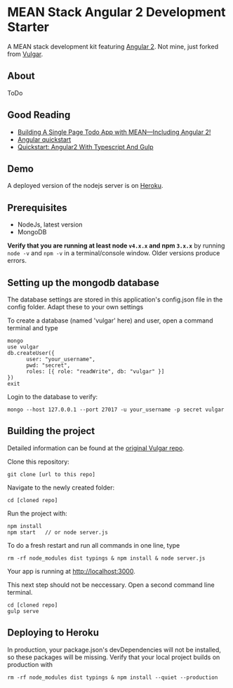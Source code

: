 MEAN Stack Angular 2 Development Starter
====================================

A MEAN stack development kit featuring [Angular 2](https://angular.io).
Not mine, just forked from [Vulgar](https://github.com/datatypevoid/vulgar).

About
-------------
ToDo

Good Reading
--------------------

- [Building A Single Page Todo App with MEAN—Including Angular 2!](http://www.davidniciforovic.com/2016/02/03/building-a-single-page-todo-app-with-mean-including-angular-2/)
- [Angular quickstart](https://angular.io/docs/ts/latest/quickstart.html)
- [Quickstart: Angular2 With Typescript And Gulp](http://blog.codeleak.pl/2016/03/quickstart-angular2-with-typescript-and.html) 

Demo
--------------------
A deployed version of the nodejs server is on [Heroku](http://angular2mean.herokuapp.com/api/recipe). 

Prerequisites
-------------

- NodeJs, latest version
- MongoDB

**Verify that you are running at least node `v4.x.x` and npm `3.x.x`**
by running `node -v` and `npm -v` in a terminal/console window.
Older versions produce errors.

Setting up the mongodb database
-------------
The database settings are stored in this application's config.json file in the config folder. Adapt these to your own settings

To create a database (named 'vulgar' here) and user, open a command terminal and type

```
mongo
use vulgar
db.createUser({
      user: "your_username",
      pwd: "secret",
      roles: [{ role: "readWrite", db: "vulgar" }]
})
exit
```

Login to the database to verify:

```
mongo --host 127.0.0.1 --port 27017 -u your_username -p secret vulgar
```

Building the project
--------------------

Detailed information can be found at the [original Vulgar repo](https://github.com/datatypevoid/vulgar).

Clone this repository:

```
git clone [url to this repo]
```

Navigate to the newly created folder:

```
cd [cloned repo]
```

Run the project with:

```
npm install
npm start 	// or node server.js
```

To do a fresh restart and run all commands in one line, type

```
rm -rf node_modules dist typings & npm install & node server.js
```

Your app is running at [http://localhost:3000](http://localhost:3000).


This next step should not be neccessary. 
Open a second command line terminal.

```
cd [cloned repo]
gulp serve
```

Deploying to Heroku
--------------------
In production, your package.json's devDependencies will not be installed, so these packages will be missing.
Verify that your local project builds on production with

```
rm -rf node_modules dist typings & npm install --quiet --production
```
